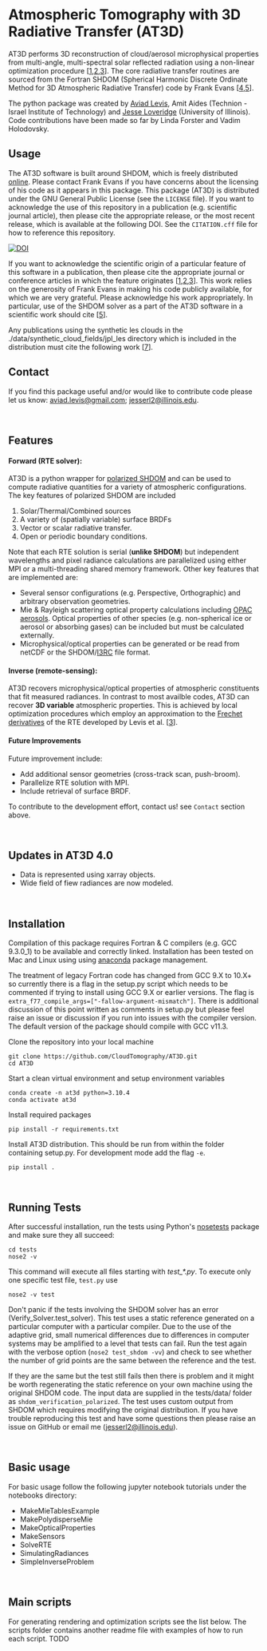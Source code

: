 # Atmospheric Tomography with 3D Radiative Transfer (AT3D)

AT3D performs 3D reconstruction of cloud/aerosol microphysical properties from multi-angle, multi-spectral solar reflected radiation using a non-linear optimization procedure [[1],[2],[3]].
The core radiative transfer routines are sourced from the Fortran SHDOM (Spherical Harmonic Discrete Ordinate Method for 3D Atmospheric Radiative Transfer) code by Frank Evans [[4],[5]].

The python package was created by [Aviad Levis](https://www.aviadlevis.info), Amit Aides (Technion - Israel Institute of Technology) and [Jesse Loveridge](https://atmos.illinois.edu/directory/profile/jesserl2) (University of Illinois). Code contributions have been made so far by Linda Forster and Vadim Holodovsky.

## Usage

The AT3D software is built around SHDOM, which is freely distributed [online][4]. Please contact Frank Evans if you have concerns about the licensing of his code as it appears in this package. This package (AT3D) is distributed under the GNU General Public License (see the `LICENSE` file).
If you want to acknowledge the use of this repository in a publication (e.g. scientific journal article), then please cite the appropriate release, or the most recent release, which is available at the following DOI. See the `CITATION.cff` file for how to reference this repository.

[![DOI](https://zenodo.org/badge/342386439.svg)](https://zenodo.org/badge/latestdoi/342386439)

If you want to acknowledge the scientific origin of a particular feature of this software in a publication, then please cite the appropriate journal or conference articles in which the feature originates [[1],[2],[3]]. This work relies on the generosity of Frank Evans in making his code publicly available, for which we are very grateful. Please acknowledge his work appropriately. In particular, use of the SHDOM solver as a part of the AT3D software in a scientific work should cite [[5]].

Any publications using the synthetic les clouds in the ./data/synthetic_cloud_fields/jpl_les directory which is included in the distribution must cite the following work [[7]].

## Contact

If you find this package useful and/or would like to contribute code please let us know: aviad.levis@gmail.com; jesserl2@illinois.edu.

[1]: http://openaccess.thecvf.com/content_iccv_2015/html/Levis_Airborne_Three-Dimensional_Cloud_ICCV_2015_paper.html
[2]: http://openaccess.thecvf.com/content_cvpr_2017/html/Levis_Multiple-Scattering_Microphysics_Tomography_CVPR_2017_paper.html
[3]: https://doi.org/10.3390/rs12172831
[4]: http://coloradolinux.com/~evans/shdom.html
[5]: https://journals.ametsoc.org/view/journals/atsc/55/3/1520-0469_1998_055_0429_tshdom_2.0.co_2.xml
[6]: https://journals.ametsoc.org/view/journals/bams/79/5/1520-0477_1998_079_0831_opoaac_2_0_co_2.xml
[7]: https://doi.org/10.1175/JAS-D-13-0306.1

&nbsp;

## Features

#### Forward (RTE solver):
AT3D is a python wrapper for [polarized SHDOM](https://coloradolinux.com/~evans/shdom.html) and can be used to compute radiative quantities for a variety of atmospheric configurations.
The key features of polarized SHDOM are included
  1. Solar/Thermal/Combined sources
  2. A variety of (spatially variable) surface BRDFs
  3. Vector or scalar radiative transfer.
  4. Open or periodic boundary conditions.

Note that each RTE solution is serial (**unlike SHDOM**) but independent wavelengths and pixel radiance calculations are parallelized using either MPI or a multi-threading shared memory framework.
Other key features that are implemented are:
  * Several sensor configurations (e.g. Perspective, Orthographic) and arbitrary observation geometries.
  * Mie & Rayleigh scattering optical property calculations including [OPAC aerosols](6). Optical properties of other species (e.g. non-spherical ice or aerosol or absorbing gases) can be included but must be calculated externally.
  * Microphysical/optical properties can be generated or be read from netCDF or the SHDOM/[I3RC](https://i3rc.gsfc.nasa.gov/) file format.

#### Inverse (remote-sensing):
AT3D recovers microphysical/optical properties of atmospheric constituents that fit measured radiances.
In contrast to most availble codes, AT3D can recover **3D variable** atmospheric properties. This is achieved by local optimization procedures which employ an approximation to the [Frechet derivatives](https://en.wikipedia.org/wiki/Fr%C3%A9chet_derivative) of the RTE developed by Levis et al. [[3]].

#### Future Improvements
Future improvement include:
* Add additional sensor geometries (cross-track scan, push-broom).
* Parallelize RTE solution with MPI.
* Include retrieval of surface BRDF.

To contribute to the development effort, contact us! see `Contact` section above.

&nbsp;

## Updates in AT3D 4.0
 - Data is represented using xarray objects.
 - Wide field of fiew radiances are now modeled.

&nbsp;

## Installation
Compilation of this package requires Fortran & C compilers (e.g. GCC 9.3.0_1) to be available and correctly linked. Installation has been tested on Mac and Linux using using [anaconda](https://www.anaconda.com/) package management.

The treatment of legacy Fortran code has changed from GCC 9.X to 10.X+ so currently there is a flag in the setup.py script which needs to be commented if trying to install using GCC 9.X or earlier versions. The flag is `extra_f77_compile_args=["-fallow-argument-mismatch"]`. There is additional discussion of this point written as comments in setup.py but please feel raise an issue or discussion if you run into issues with the compiler version. The default version of the package should compile with GCC v11.3.

Clone the repository into your local machine
```
git clone https://github.com/CloudTomography/AT3D.git
cd AT3D
```

Start a clean virtual environment and setup environment variables
```
conda create -n at3d python=3.10.4
conda activate at3d
```

Install required packages
```
pip install -r requirements.txt
```

Install AT3D distribution. This should be run from within the folder containing setup.py. For development mode add the flag `-e`.
```
pip install .
```

&nbsp;

## Running Tests
After successful installation, run the tests using Python's [nosetests](https://nose.readthedocs.io/en/latest/index.html) package
and make sure they all succeed:
```
cd tests
nose2 -v
```
This command will execute all files starting with *test_\*.py*.
To execute only one specific test file, `test.py` use
```
nose2 -v test
```

Don't panic if the tests involving the SHDOM solver has an error (Verify_Solver.test_solver). This test uses a static reference generated on a particular computer with a particular compiler. Due to the use of the adaptive grid, small numerical differences due to differences in computer systems may be amplified to a level that tests can fail. Run the test again with the verbose option (`nose2 test_shdom -vv`) and check to see whether the number of grid points are the same between the reference and the test.

If they are the same but the test still fails then there is problem and it might be worth regenerating the static reference on your own machine using the original SHDOM code. The input data are supplied in the tests/data/ folder as `shdom_verification_polarized`. The test uses custom output from SHDOM which requires modifying the original distribution. If you have trouble reproducing this test and have some questions then please raise an issue on GitHub or email me (jesserl2@illinois.edu).

&nbsp;

## Basic usage
For basic usage follow the following jupyter notebook tutorials under the notebooks directory:

* MakeMieTablesExample
* MakePolydisperseMie
* MakeOpticalProperties
* MakeSensors
* SolveRTE
* SimulatingRadiances
* SimpleInverseProblem

&nbsp;

## Main scripts
For generating rendering and optimization scripts see the list below.
The scripts folder contains another readme file with examples of how to run each script.
TODO
